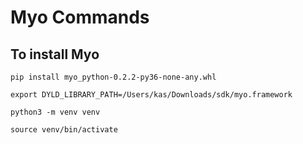 # Myo Commands
## To install Myo

`pip install myo_python-0.2.2-py36-none-any.whl`

`export DYLD_LIBRARY_PATH=/Users/kas/Downloads/sdk/myo.framework`

`python3 -m venv venv`

`source venv/bin/activate`
